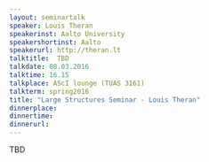 ```yaml
---
layout: seminartalk
speaker: Louis Theran
speakerinst: Aalto University
speakershortinst: Aalto
speakerurl: http://theran.lt
talktitle:  TBD
talkdate: 08.03.2016
talktime: 16.15
talkplace: AScI lounge (TUAS 3161)
talkterm: spring2016
title: "Large Structures Seminar - Louis Theran"
dinnerplace: 
dinnertime: 
dinnerurl: 
---
```

TBD
